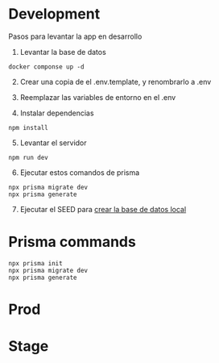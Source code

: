 # Development

Pasos para levantar la app en desarrollo

1. Levantar la base de datos

```
docker componse up -d
```

2. Crear una copia de el .env.template, y renombrarlo a .env

3. Reemplazar las variables de entorno en el .env

4. Instalar dependencias

```
npm install
```

5. Levantar el servidor

```
npm run dev
```

6. Ejecutar estos comandos de prisma

```
npx prisma migrate dev
npx prisma generate
```

7. Ejecutar el SEED para [crear la base de datos local](localhost:3000/api/seed)

# Prisma commands

```
npx prisma init
npx prisma migrate dev
npx prisma generate
```

# Prod

# Stage

```

```
